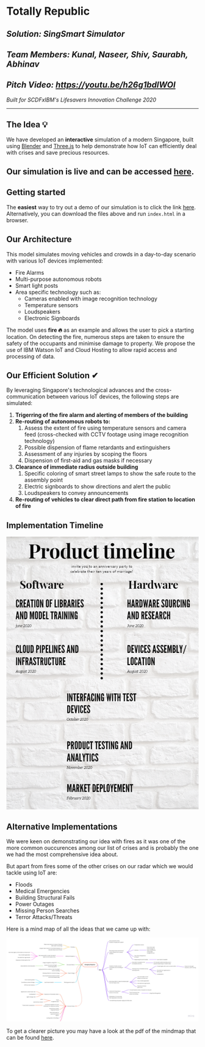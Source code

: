 # Totally Republic

## _<b>Solution:</b> SingSmart Simulator_

## _<b>Team Members:</b> Kunal, Naseer, Shiv, Saurabh, Abhinav_

## _<b> Pitch Video:</b> https://youtu.be/h26g1bdlWOI_

_Built for SCDFxIBM's Lifesavers Innovation Challenge 2020_

<hr>

## <b>The Idea</b> 💡

We have developed an <b>interactive</b> simulation of a modern Singapore, built using [Blender](https://www.blender.org/) and [Three.js](https://threejs.org/) to help demonstrate how IoT can efficiently deal with crises and save precious resources. 
## Our simulation is live and can be accessed [here](https://smartsing.mybluemix.net/).

## Getting started
The <b>easiest</b> way to try out a demo of our simulation is to click the link [here](https://smartsing.mybluemix.net/). Alternatively, you can download the files above and run `index.html` in a browser.

## Our Architecture
This model simulates moving vehicles and crowds in a day-to-day scenario with various IoT devices implemented:

<ul>
<li>Fire Alarms</li>
<li>Multi-purpose autonomous robots</li>
<li>Smart light posts </li>
<li>Area specific technology such as:
<ul>
<li>Cameras enabled with image recognition technology</li>
<li>Temperature sensors</li>
<li>Loudspeakers</li>
<li>Electronic Signboards</li>
</ul>
</li>
</ul>
The model uses <b>fire 🔥</b> as an example and allows the user to pick a starting location. On detecting the fire, numerous steps are taken to ensure the safety of the occupants and minimise damage to property. We propose the use of IBM Watson IoT and Cloud Hosting to allow rapid access and processing of data.

## <b>Our Efficient Solution</b> ✔

By leveraging Singapore's technological advances and the cross-communication between various IoT devices, the following steps are simulated:

<ol>
<li><b> Trigerring of the fire alarm and alerting of members of the building</b></li>
<li><b> Re-routing of autonomous robots to:</b>
<ol>
<li>Assess the extent of fire using temperature sensors and camera feed (cross-checked with CCTV footage using image recognition technology)</li>
<li>Possible dispension of flame retardants and extinguishers</li>
<li>Assessment of any injuries by scoping the floors</li>
<li>Dispension of first-aid and gas masks if necessary</li>
</ol>
</li>
<li><b> Clearance of immediate radius outside building</b>
<ol>
<li>Specific coloring of smart street lamps to show the safe route to the assembly point</li>
<li>Electric signboards to show directions and alert the public</li>
<li>Loudspeakers to convey announcements</li>
</ol>
</li>
<li><b> Re-routing of vehicles to clear direct path from fire station to location of fire</b></li>
</ol>

## <b>Implementation Timeline</b>

![alt text][TIMELINE]

## <b>Alternative Implementations</b>

We were keen on demonstrating our idea with fires as it was one of the more common ouccurences among our list of crises and is probably the one we had the most comprehensive idea about.

But apart from fires some of the other crises on our radar which we would tackle using IoT are:

<ul>
    <li>Floods</li>
    <li>Medical Emergencies</li>
    <li>Building Structural Fails</li>
    <li>Power Outages</li>
    <li>Missing Person Searches</li>
    <li>Terror Attacks/Threats</li>
</ul>

Here is a mind map of all the ideas that we came up with:

![alt text][MINDMAP]

To get a clearer picture you may have a look at the pdf of the mindmap that can be found [here](./assets/SCDFXIBM.pdf).


[TIMELINE]: ./assets/timeline.png "Timeline"
[MINDMAP]: ./assets/SCDFXIBM.jpg "Mindmap"

